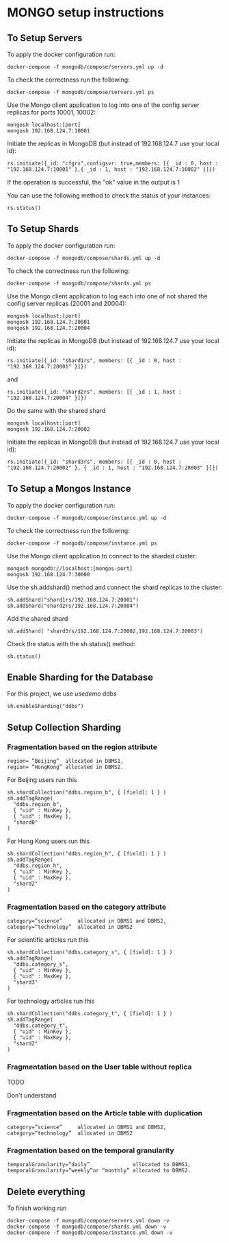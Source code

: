 # MONGO setup instructions

## To Setup Servers 
To apply the docker configuration run:
````
docker-compose -f mongodb/compose/servers.yml up -d
````

To check the correctness run the following:
````
docker-compose -f mongodb/compose/servers.yml ps
````

Use the Mongo client application to log into one of the config server replicas for ports 10001, 10002:
````
mongosh localhost:[port]
mongosh 192.168.124.7:10001
````

Initiate the replicas in MongoDB (but instead of 192.168.124.7 use your local id):

````
rs.initiate({_id: "cfgrs",configsvr: true,members: [{ _id : 0, host : "192.168.124.7:10001" },{ _id : 1, host : "192.168.124.7:10002" }]})
````
If the operation is successful, the "ok" value in the output is 1

You can use the following method to check the status of your instances:
````
rs.status() 
````

## To Setup Shards
To apply the docker configuration run:
````
docker-compose -f mongodb/compose/shards.yml up -d
````

To check the correctness run the following:
````
docker-compose -f mongodb/compose/shards.yml ps
````

Use the Mongo client application to log each into one of not shared the config server replicas (20001 and 20004):
````
mongosh localhost:[port]
mongosh 192.168.124.7:20001
mongosh 192.168.124.7:20004
````

Initiate the replicas in MongoDB (but instead of 192.168.124.7 use your local id):

````
rs.initiate({_id: "shard1rs", members: [{ _id : 0, host : "192.168.124.7:20001" }]})
````

and
````
rs.initiate({_id: "shard2rs", members: [{ _id : 1, host : "192.168.124.7:20004" }]})
````

Do the same with the shared shard

````
mongosh localhost:[port]
mongosh 192.168.124.7:20002
````


Initiate the replicas in MongoDB (but instead of 192.168.124.7 use your local id):

````
rs.initiate({_id: "shard3rs", members: [{ _id : 0, host : "192.168.124.7:20002" }, { _id : 1, host : "192.168.124.7:20003" }]})
````


## To Setup a Mongos Instance

To apply the docker configuration run:
````
docker-compose -f mongodb/compose/instance.yml up -d
````

To check the correctness run the following:
````
docker-compose -f mongodb/compose/instance.yml ps
````

Use the Mongo client application to connect to the sharded cluster:
````
mongosh mongodb://localhost:[mongos-port]
mongosh 192.168.124.7:30000
````


Use the sh.addshard() method and connect the shard replicas to the cluster:

````
sh.addShard("shard1rs/192.168.124.7:20001")
sh.addShard("shard2rs/192.168.124.7:20004")
````

Add the shared shard
````
sh.addShard( "shard3rs/192.168.124.7:20002,192.168.124.7:20003")
````

Check the status with the sh.status() method:

````
sh.status() 
````

##  Enable Sharding for the Database

For this project, we use $use demo$ ddbs
````
sh.enableSharding("ddbs") 
````

## Setup Collection Sharding

### Fragmentation based on the region attribute

````
region= ”Beijing”  allocated in DBMS1,       
region= “HongKong” allocated in DBMS2.
````

For Beijing users run this

````
sh.shardCollection("ddbs.region_b", { [field]: 1 } )
sh.addTagRange( 
  "ddbs.region_b",
  { "uid" : MinKey },
  { "uid" : MaxKey },
  "shard0"
)
````

For Hong Kong users run this

````
sh.shardCollection("ddbs.region_h", { [field]: 1 } )
sh.addTagRange( 
  "ddbs.region_h",
  { "uid" : MinKey },
  { "uid" : MaxKey },
  "shard2"
)
````


### Fragmentation based on the category attribute

````
category=”science”     allocated in DBMS1 and DBMS2,     
category=“technology”  allocated in DBMS2
````

For scientific articles run this

````
sh.shardCollection("ddbs.category_s", { [field]: 1 } )
sh.addTagRange( 
  "ddbs.category_s",
  { "uid" : MinKey },
  { "uid" : MaxKey },
  "shard3"
)
````

For technology articles run this

````
sh.shardCollection("ddbs.category_t", { [field]: 1 } )
sh.addTagRange( 
  "ddbs.category_t",
  { "uid" : MinKey },
  { "uid" : MaxKey },
  "shard2"
)
````


### Fragmentation based on the User table without replica

TODO 

Don't understand


### Fragmentation based on the Article table with duplication

````
category=”science”     allocated in DBMS1 and DBMS2,     
category=“technology”  allocated in DBMS2
````


### Fragmentation based on the temporal granularity

````
temporalGranularity=“daily”              allocated to DBMS1,       
temporalGranularity=“weekly”or “monthly” allocated to DBMS2.

````

## Delete everything

To finish working run

````
docker-compose -f mongodb/compose/servers.yml down -v
docker-compose -f mongodb/compose/shards.yml down -v
docker-compose -f mongodb/compose/instance.yml down -v
````